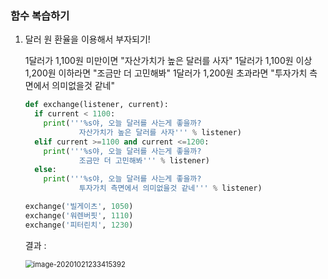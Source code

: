 ### **함수 복습하기**

1. 달러 원 환율을 이용해서 부자되기!

   1달러가 1,100원 미만이면 "자산가치가 높은 달러를 사자"
   1달러가 1,100원 이상 1,200원 이하라면 "조금만 더 고민해봐"
   1달러가 1,200원 초과라면 "투자가치 측면에서 의미없을것 같네" 

   ```python
   def exchange(listener, current):
     if current < 1100:
       print('''%s야, 오늘 달러를 사는게 좋을까? 
               자산가치가 높은 달러를 사자''' % listener)
     elif current >=1100 and current <=1200:
       print('''%s야, 오늘 달러를 사는게 좋을까? 
               조금만 더 고민해봐''' % listener)
     else:
       print('''%s야, 오늘 달러를 사는게 좋을까? 
               투자가치 측면에서 의미없을것 같네''' % listener)
   
   exchange('빌게이츠', 1050)
   exchange('워렌버핏', 1110)
   exchange('피터린치', 1230)
   ```

   결과 : 

   <img src="C:\Users\chois\AppData\Roaming\Typora\typora-user-images\image-20201021233415392.png" alt="image-20201021233415392" style="zoom: 80%;" />